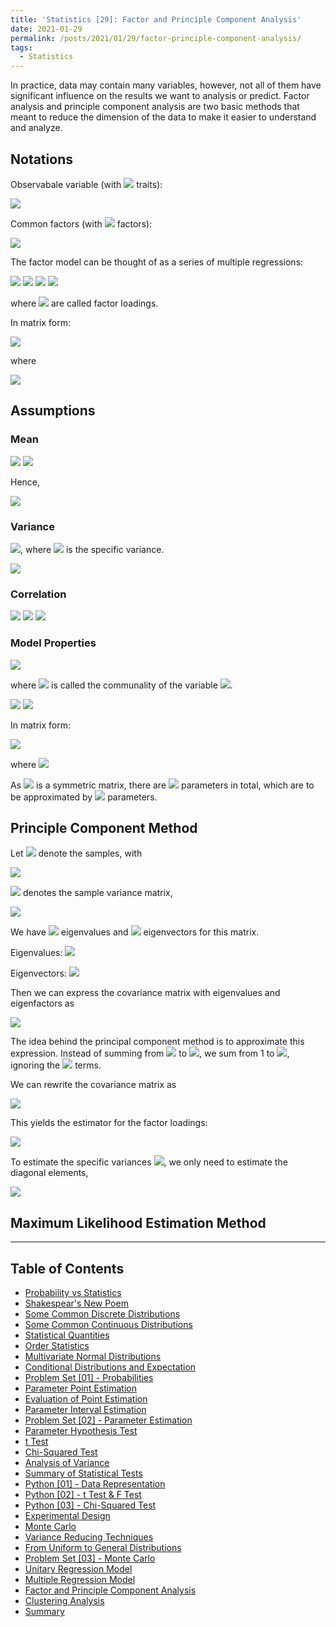 ```yaml
---
title: 'Statistics [29]: Factor and Principle Component Analysis'
date: 2021-01-29
permalink: /posts/2021/01/29/factor-principle-component-analysis/
tags:
  - Statistics
---
```


In practice, data may contain many variables, however, not all of them have significant influence on the results we want to analysis or predict. Factor analysis and principle component analysis are two basic methods that meant to reduce the dimension of the data to make it easier to understand and analyze.

## Notations
Observabale variable (with <img src="https://render.githubusercontent.com/render/math?math=p"> traits): 

<img src="https://render.githubusercontent.com/render/math?math=X = (X_1, X_2, ..., X_p)^T">

Common factors (with <img src="https://render.githubusercontent.com/render/math?math=m"> factors): 

<img src="https://render.githubusercontent.com/render/math?math=f = (f_1, f_2, ..., f_m),\ \ m\ll p">

The factor model can be thought of as a series of multiple regressions:
  
<img src="https://render.githubusercontent.com/render/math?math=X_1 = \mu_1 %2B l_{11}f_1 %2B l_{12}f_2 %2B \cdots %2B l_{1m}f_m %2B \epsilon_1">

<img src="https://render.githubusercontent.com/render/math?math=X_2 = \mu_2 %2B l_{21}f_1 %2B l_{22}f_2 %2B \cdots %2B l_{2m}f_m %2B \epsilon_2">

<img src="https://render.githubusercontent.com/render/math?math=\vdots">

<img src="https://render.githubusercontent.com/render/math?math=X_p = \mu_1 %2B l_{p1}f_1 %2B l_{p2}f_2 %2B \cdots %2B l_{pm}f_m %2B \epsilon_p">

where <img src="https://render.githubusercontent.com/render/math?math=l_{ij}"> are called factor loadings.

In matrix form:

<img src="https://render.githubusercontent.com/render/math?math=X = \mu %2B Lf %2B \epsilon">

where 

<img src="https://render.githubusercontent.com/render/math?math=\Lambda = \diag(\lambda_1,\lambda_2,...,\lambda_p), \ \ V = [v_1,v_2,...,v_p]">

## Assumptions
### Mean
<img src="https://render.githubusercontent.com/render/math?math=E(\epsilon_i) = 0, i=1,2,...,p">

<img src="https://render.githubusercontent.com/render/math?math=E(f_j) = 0, j=1,2,...,m">

Hence,

<img src="https://render.githubusercontent.com/render/math?math=E(X_i) = \mu_i, i=1,2,...,p">

### Variance
<img src="https://render.githubusercontent.com/render/math?math=var(\epsilon_i) = \psi_i, i=1,2,...,p">, where <img src="https://render.githubusercontent.com/render/math?math=\psi_i"> is the specific variance.

<img src="https://render.githubusercontent.com/render/math?math=var(f_j) = 1, j=1,2,...,m">

### Correlation
<img src="https://render.githubusercontent.com/render/math?math=cov(f_i,f_j) = 0,\ \ \text{for}\ \ i\neq j">

<img src="https://render.githubusercontent.com/render/math?math=cov(\epsilon_i,\epsilon_j) = 0,\ \ \text{for}\ \ i\neq j">

<img src="https://render.githubusercontent.com/render/math?math=cov(\epsilon_i,f_j) = 0,\ \ \text{for}\ \ i=1,2,...,p%3B j=1,2,...,m">

### Model Properties
<img src="https://render.githubusercontent.com/render/math?math={\displaystyle \sigma_i^2 = var(X_i) = E[(X_i-E(X_i))^2] = E[(l_{i1}f_1 %2B l_{i2}f_2 %2B \cdots %2B l_{im}f_m %2B \epsilon_i)^2] = \sum_{j=1}^ml_{ij}^2 %2B \psi_i}">

where <img src="https://render.githubusercontent.com/render/math?math={\displaystyle \sum_{j=1}^ml_{ij}^2}"> is called the communality of the variable <img src="https://render.githubusercontent.com/render/math?math=i">.

<img src="https://render.githubusercontent.com/render/math?math={\displaystyle \sigma_{ij} = cov(X_i,X_j) = E[(X_i-E(X_i))(X_j-E(X_j))] = E[(l_{i1}f_1 %2B l_{i2}f_2 %2B \cdots %2B l_{im}f_m %2B \epsilon_i)(l_{j1}f_1 %2B l_{j2}f_2 %2B \cdots %2B l_{jm}f_m %2B \epsilon_j)] = \sum_{k=1}^ml_{ik}l_{jk}}">

<img src="https://render.githubusercontent.com/render/math?math={\displaystyle cov(X_i,f_j) = l_{ij}}">

In matrix form:

<img src="https://render.githubusercontent.com/render/math?math={\displaystyle \Sigma = LL^T %2B \Psi}">

where <img src="https://render.githubusercontent.com/render/math?math={\displaystyle \Psi = \diag(\psi_1,\psi_2,...,\psi_p)}">

As <img src="https://render.githubusercontent.com/render/math?math={\displaystyle \Sigma}"> is a symmetric matrix, there are <img src="https://render.githubusercontent.com/render/math?math={\displaystyle \dfrac{p(p%2B 1)}{2}}"> parameters in total, which are to be approximated by <img src="https://render.githubusercontent.com/render/math?math={\displaystyle mp%2B p}"> parameters. 


## Principle Component Method
Let <img src="https://render.githubusercontent.com/render/math?math=X_i,i=1,2,...,n"> denote the samples, with

<img src="https://render.githubusercontent.com/render/math?math=X_i = (X_{i1},X_{i2},...,X_{ip})^T">

<img src="https://render.githubusercontent.com/render/math?math=S"> denotes the sample variance matrix,

<img src="https://render.githubusercontent.com/render/math?math=S = \dfrac{1}{n-1}{\displaystyle \sum_{i=1}^n(X_i-\bar{X})(X_i-\bar{X})^T}">

We have <img src="https://render.githubusercontent.com/render/math?math=p"> eigenvalues and <img src="https://render.githubusercontent.com/render/math?math=p"> eigenvectors for this matrix.

Eigenvalues: <img src="https://render.githubusercontent.com/render/math?math=\lambda_1,\lambda_2,...\lambda_p">

Eigenvectors: <img src="https://render.githubusercontent.com/render/math?math=v_1,v_2,...,v_p">

Then we can express the covariance matrix with eigenvalues and eigenfactors as

<img src="https://render.githubusercontent.com/render/math?math=S = V\Lambda V^T = {\displaystyle \sum_{i=1}^p\lambda_iv_iv_i^T}">

The idea behind the principal component method is to approximate this expression. Instead of summing from <img src="https://render.githubusercontent.com/render/math?math=1"> to <img src="https://render.githubusercontent.com/render/math?math=p">, we sum from 1 to <img src="https://render.githubusercontent.com/render/math?math=m">, ignoring the <img src="https://render.githubusercontent.com/render/math?math=p-m"> terms. 

We can rewrite the covariance matrix as 

<img src="https://render.githubusercontent.com/render/math?math={\displaystyle S \approx \sum_{i=1}^m\lambda_iv_iv_i^T = \sum_{i=1}^m\hat{l}_i\hat{l}_i^T, \hat{l}_i = (\hat{l}_{1i},\hat{l}_{2i},...,\hat{l}_{pi})^T}">

This yields the estimator for the factor loadings:

<img src="https://render.githubusercontent.com/render/math?math={\displaystyle \hat{l}_{ij} = v_{ji}\sqrt{\lambda_j}\ \ \text{or}\ \ \hat{l}_{ji} = v_{ij}\sqrt{\lambda_i}}">

To estimate the specific variances <img src="https://render.githubusercontent.com/render/math?math=\Psi">, we only need to estimate the diagonal elements,

<img src="https://render.githubusercontent.com/render/math?math=\hat{\psi}_i = s_i^2 - \sum_{j=1}^m l_{ij}^2 = s_i^2 - {\displaystyle \sum_{j=1}^m\lambda_jv_{ji}^2}">

## Maximum Likelihood Estimation Method


---
## Table of Contents
- [Probability vs Statistics](https://c-huang-tty.github.io/posts/2021/01/01/probability-and-statistics/)
- [Shakespear's New Poem](https://c-huang-tty.github.io/posts/2021/01/02/application-of-statistics/)
- [Some Common Discrete Distributions](https://c-huang-tty.github.io/posts/2021/01/03/some-common-discrete-distributions/)
- [Some Common Continuous Distributions](https://c-huang-tty.github.io/posts/2021/01/04/some-common-continuous-distributions/)
- [Statistical Quantities](https://c-huang-tty.github.io/posts/2021/01/05/statistical-quantities/)
- [Order Statistics](https://c-huang-tty.github.io/posts/2021/01/06/order-statistics/)
- [Multivariate Normal Distributions](https://c-huang-tty.github.io/posts/2021/01/07/multivariate-normal-distributions/)
- [Conditional Distributions and Expectation](https://c-huang-tty.github.io/posts/2021/01/08/conditonal-distributions-and-expectation/)
- [Problem Set [01] - Probabilities](https://c-huang-tty.github.io/posts/2021/01/21/problem-set-probabilities/)
- [Parameter Point Estimation](https://c-huang-tty.github.io/posts/2021/01/09/parameter-point-estimation/)
- [Evaluation of Point Estimation](https://c-huang-tty.github.io/posts/2021/01/10/evaluation-point-estimation/)
- [Parameter Interval Estimation](https://c-huang-tty.github.io/posts/2021/01/11/parameter-interval-estimation/)
- [Problem Set [02] - Parameter Estimation](https://c-huang-tty.github.io/posts/2021/01/22/problem-set-parameter-estimation/)
- [Parameter Hypothesis Test](https://c-huang-tty.github.io/posts/2021/01/12/parameter-hypothesis-test/)
- [t Test](https://c-huang-tty.github.io/posts/2021/01/13/t-test/)
- [Chi-Squared Test](https://c-huang-tty.github.io/posts/2021/01/14/chi-squared-test/)
- [Analysis of Variance](https://c-huang-tty.github.io/posts/2021/01/15/analysis-of-variance/)
- [Summary of Statistical Tests](https://c-huang-tty.github.io/posts/2021/01/16/summary-of-statistical-tests/)
- [Python [01] - Data Representation](https://c-huang-tty.github.io/posts/2021/01/17/statistics-python-data-representation/)
- [Python [02] - t Test & F Test](https://c-huang-tty.github.io/posts/2021/01/18/statistics-python-t-F-test/)
- [Python [03] - Chi-Squared Test](https://c-huang-tty.github.io/posts/2021/01/19/statistics-chi-squared-test/)
- [Experimental Design](https://c-huang-tty.github.io/posts/2021/01/20/experimental-design/)
- [Monte Carlo](https://c-huang-tty.github.io/posts/2021/01/23/monte-carlo/)
- [Variance Reducing Techniques](https://c-huang-tty.github.io/posts/2021/01/24/variance-reducing-techniques/)
- [From Uniform to General Distributions](https://c-huang-tty.github.io/posts/2021/01/25/from-uniform-to-general-distributions/)
- [Problem Set [03] - Monte Carlo](https://c-huang-tty.github.io/posts/2021/01/26/problem-set-monte-carlo/)
- [Unitary Regression Model](https://c-huang-tty.github.io/posts/2021/01/27/unitary-regression-model/)
- [Multiple Regression Model](https://c-huang-tty.github.io/posts/2021/01/28/multiple-regression-model/)
- [Factor and Principle Component Analysis](https://c-huang-tty.github.io/posts/2021/01/29/factor-principle-component-analysis/)
- [Clustering Analysis](https://c-huang-tty.github.io/posts/2021/01/30/clustering-analysis/)
- [Summary](https://c-huang-tty.github.io/posts/2021/01/31/summary/)

